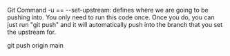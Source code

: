Git Command
-u == --set-upstream: defines where we are going to be pushing into. You only need to run this code once. Once you do, you can just run "git push" and it will automatically push into the branch that you set the upstream for.

git push origin main